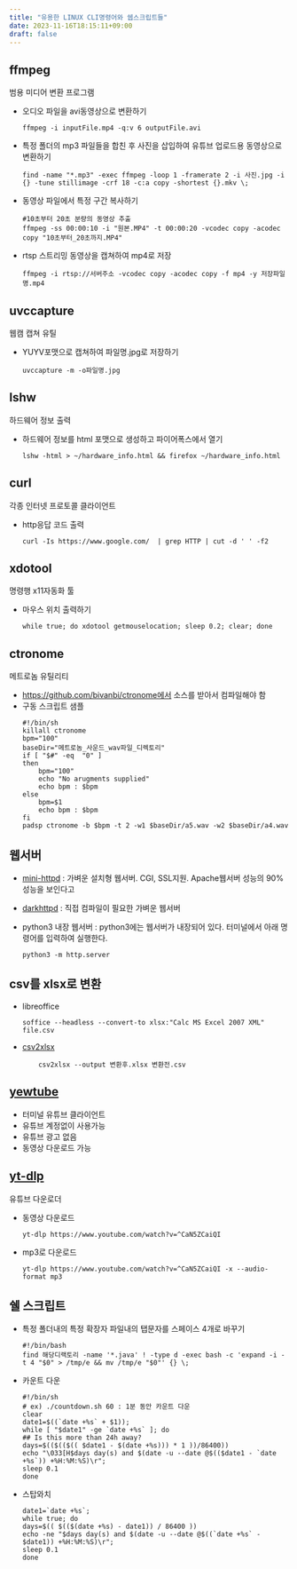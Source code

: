 ```yaml
---
title: "유용한 LINUX CLI명령어와 쉡스크립트들"
date: 2023-11-16T18:15:11+09:00
draft: false
---
```


## ffmpeg
범용 미디어 변환 프로그램

* 오디오 파일을 avi동영상으로 변환하기
    ```shell
    ffmpeg -i inputFile.mp4 -q:v 6 outputFile.avi
    ```

* 특정 폴더의 mp3 파일들을 합친 후 사진을 삽입하여 유튜브 업로드용 동영상으로 변환하기
    ```shell
    find -name "*.mp3" -exec ffmpeg -loop 1 -framerate 2 -i 사진.jpg -i {} -tune stillimage -crf 18 -c:a copy -shortest {}.mkv \;
    ```

* 동영상 파일에서 특정 구간 복사하기

    ```shell
    #10초부터 20초 분량의 동영상 추출
    ffmpeg -ss 00:00:10 -i "원본.MP4" -t 00:00:20 -vcodec copy -acodec copy "10초부터_20초까지.MP4"
    ```

* rtsp 스트리밍 동영상을 캡쳐하여 mp4로 저장
    ```shell
    ffmpeg -i rtsp://서버주소 -vcodec copy -acodec copy -f mp4 -y 저장파일명.mp4    
    ```

## uvccapture
웹캠 캡쳐 유틸

* YUYV포맷으로 캡쳐하여 파일명.jpg로 저장하기

    ```shell
    uvccapture -m -o파일명.jpg
    ```

## lshw
하드웨어 정보 출력

* 하드웨어 정보를 html 포맷으로 생성하고 파이어폭스에서 열기

    ```shell
    lshw -html > ~/hardware_info.html && firefox ~/hardware_info.html
    ```

## curl
각종 인터넷 프로토콜 클라이언트

* http응답 코드 출력
    ```
    curl -Is https://www.google.com/  | grep HTTP | cut -d ' ' -f2
    ```

## xdotool
명령행 x11자동화 툴

* 마우스 위치 출력하기
    ```shell
    while true; do xdotool getmouselocation; sleep 0.2; clear; done
    ```

## ctronome
메트로놈 유틸리티

* https://github.com/bivanbi/ctronome에서 소스를 받아서 컴파일해야 함
* 구동 스크립트 샘플
    ```shell
    #!/bin/sh
    killall ctronome
    bpm="100"
    baseDir="메트로놈_사운드_wav파일_디렉토리"
    if [ "$#" -eq  "0" ]
    then	
        bpm="100"
        echo "No arugments supplied"
        echo bpm : $bpm
    else
        bpm=$1
        echo bpm : $bpm
    fi
    padsp ctronome -b $bpm -t 2 -w1 $baseDir/a5.wav -w2 $baseDir/a4.wav
    ```

## 웹서버
* [mini-httpd](https://manpages.ubuntu.com/manpages/trusty/en/man8/mini-httpd.8.html) : 가벼운 설치형 웹서버. CGI, SSL지원. Apache웹서버 성능의 90% 성능을 보인다고
* [darkhttpd](https://github.com/emikulic/darkhttpd) : 직접 컴파일이 필요한 가벼운 웹서버
* python3 내장 웹서버 : python3에는 웹서버가 내장되어 있다. 터미널에서 아래 명령어를 입력하여 실행한다.

    ```shell
    python3 -m http.server
    ```

## csv를 xlsx로 변환
* libreoffice
    ```shell
    soffice --headless --convert-to xlsx:"Calc MS Excel 2007 XML" file.csv
    ```
* [csv2xlsx](https://github.com/mentax/csv2xlsx)
    ```shell
        csv2xlsx --output 변환후.xlsx 변환전.csv
    ```

## [yewtube](https://github.com/mps-youtube/yewtube)
* 터미널 유튜브 클라이언트
* 유튜브 계정없이 사용가능
* 유튜브 광고 없음
* 동영상 다운로드 가능

## [yt-dlp](https://github.com/yt-dlp/yt-dlp)
유튜브 다운로더

* 동영상 다운로드
    ```shell
    yt-dlp https://www.youtube.com/watch?v=^CaN5ZCaiQI
    ```

* mp3로 다운로드
    ```shell
    yt-dlp https://www.youtube.com/watch?v=^CaN5ZCaiQI -x --audio-format mp3
    ```

## 쉘 스크립트
* 특정 폴더내의 특정 확장자 파일내의 탭문자를 스페이스 4개로 바꾸기

    ```shell
    #!/bin/bash
    find 해당디랙토리 -name '*.java' ! -type d -exec bash -c 'expand -i -t 4 "$0" > /tmp/e && mv /tmp/e "$0"' {} \;    
    ```

* 카운트 다운

    ```shell
    #!/bin/sh
    # ex) ./countdown.sh 60 : 1분 동안 카운트 다운
    clear
    date1=$((`date +%s` + $1));
    while [ "$date1" -ge `date +%s` ]; do
    ## Is this more than 24h away?
    days=$(($(($(( $date1 - $(date +%s))) * 1 ))/86400))
    echo "\033[H$days day(s) and $(date -u --date @$(($date1 - `date +%s`)) +%H:%M:%S)\r"; 
    sleep 0.1
    done
    ```

* 스탑와치

    ```shell
    date1=`date +%s`;
    while true; do
    days=$(( $(($(date +%s) - date1)) / 86400 ))
    echo -ne "$days day(s) and $(date -u --date @$((`date +%s` - $date1)) +%H:%M:%S)\r";
    sleep 0.1
    done
    ```
